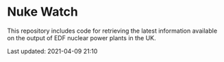 # Nuke Watch

This repository includes code for retrieving the latest information available on the output of EDF nuclear power plants in the UK.

Last updated: 2021-04-09 21:10
